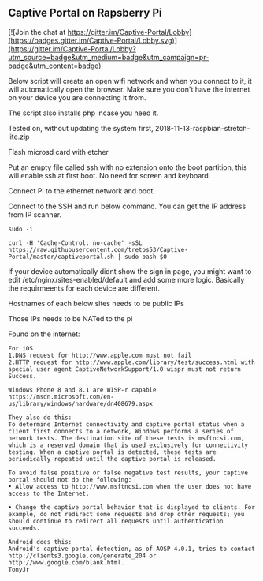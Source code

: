 ## Captive Portal on Rapsberry Pi

[![Join the chat at https://gitter.im/Captive-Portal/Lobby](https://badges.gitter.im/Captive-Portal/Lobby.svg)](https://gitter.im/Captive-Portal/Lobby?utm_source=badge&utm_medium=badge&utm_campaign=pr-badge&utm_content=badge)

Below script will create an open wifi network and when you connect to it, it will automatically open the browser. Make sure you don't have the internet on your device you are connecting it from.

The script also installs php incase you need it.

Tested on, without updating the system first, 2018-11-13-raspbian-stretch-lite.zip

Flash microsd card with etcher

Put an empty file called ssh with no extension onto the boot partition, this will enable ssh at first boot. No need for screen and keyboard.

Connect Pi to the ethernet network and boot.

Connect to the SSH and run below command. You can get the IP address from IP scanner.

```
sudo -i
```

```
curl -H 'Cache-Control: no-cache' -sSL https://raw.githubusercontent.com/tretos53/Captive-Portal/master/captiveportal.sh | sudo bash $0
```

If your device automatically didnt show the sign in page, you might want to edit /etc/nginx/sites-enabled/default and add some more logic. Basically the requirmeents for each device are different. 

Hostnames of each below sites needs to be public IPs

Those IPs needs to be NATed to the pi

Found on the internet:

```
For iOS
1.DNS request for http://www.apple.com must not fail
2.HTTP request for http://www.apple.com/library/test/success.html with special user agent CaptiveNetworkSupport/1.0 wispr must not return Success.

Windows Phone 8 and 8.1 are WISP-r capable https://msdn.microsoft.com/en-us/library/windows/hardware/dn408679.aspx

They also do this:
To determine Internet connectivity and captive portal status when a client first connects to a network, Windows performs a series of network tests. The destination site of these tests is msftncsi.com, which is a reserved domain that is used exclusively for connectivity testing. When a captive portal is detected, these tests are periodically repeated until the captive portal is released.

To avoid false positive or false negative test results, your captive portal should not do the following:
• Allow access to http://www.msftncsi.com when the user does not have access to the Internet.

• Change the captive portal behavior that is displayed to clients. For example, do not redirect some requests and drop other requests; you should continue to redirect all requests until authentication succeeds.

Android does this:
Android's captive portal detection, as of AOSP 4.0.1, tries to contact http://clients3.google.com/generate_204 or http://www.google.com/blank.html.
TonyJr
```
